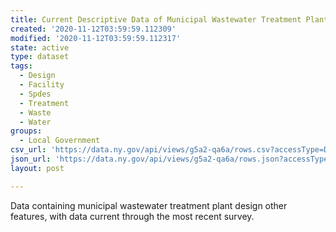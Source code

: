 ```yaml
---
title: Current Descriptive Data of Municipal Wastewater Treatment Plants
created: '2020-11-12T03:59:59.112309'
modified: '2020-11-12T03:59:59.112317'
state: active
type: dataset
tags:
  - Design
  - Facility
  - Spdes
  - Treatment
  - Waste
  - Water
groups:
  - Local Government
csv_url: 'https://data.ny.gov/api/views/g5a2-qa6a/rows.csv?accessType=DOWNLOAD'
json_url: 'https://data.ny.gov/api/views/g5a2-qa6a/rows.json?accessType=DOWNLOAD'
layout: post

---
```

Data containing municipal wastewater treatment plant design other features, with data current through the most recent survey.
